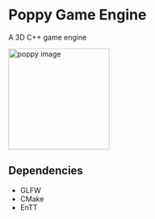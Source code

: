 # Poppy Game Engine
A 3D C++ game engine

<img src="https://user-images.githubusercontent.com/29358582/116823929-a7dac880-ab87-11eb-8c99-b16f44edd995.png" alt="poppy image" width="200"/>

## Dependencies
- GLFW
- CMake
- EnTT

